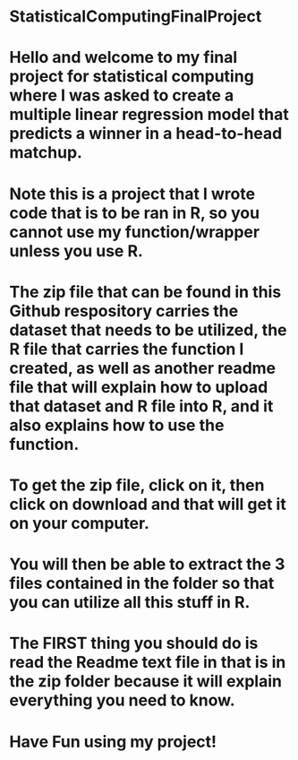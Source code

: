 # StatisticalComputingFinalProject
# Hello and welcome to my final project for statistical computing where I was asked to create a multiple linear regression model that predicts a winner in a head-to-head matchup.
# Note this is a project that I wrote code that is to be ran in R, so you cannot use my function/wrapper unless you use R.
# The zip file that can be found in this Github respository carries the dataset that needs to be utilized, the R file that carries the function I created, as well as another readme file that will explain how to upload that dataset and R file into R, and it also explains how to use the function.
# To get the zip file, click on it, then click on download and that will get it on your computer.
# You will then be able to extract the 3 files contained in the folder so that you can utilize all this stuff in R.
# The FIRST thing you should do is read the Readme text file in that is in the zip folder because it will explain everything you need to know.
# Have Fun using my project!
